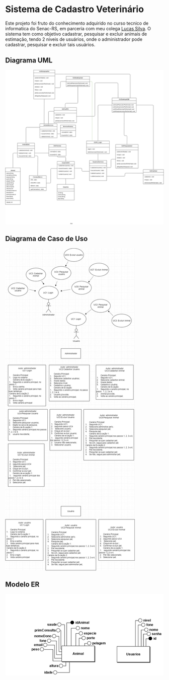 # Sistema de Cadastro Veterinário

Este projeto foi fruto do conhecimento adquirido no curso tecnico de informatica do Senac-RS, em parceria com meu colega [Lucas Silva](https://github.com/lucas-matheus-almeida-97). O sistema tem como objetivo cadastrar, pesquisar e excluir animais de estimação, tendo 2 niveis de usuários, onde o administrador pode cadastrar, pesquisar e excluir tais usuários.

## Diagrama UML

![Diagrama UML](https://github.com/CarlosHMoraesLenz/projetoModulo3DoTec/blob/master/Diagrama%20de%20classes.png)

## Diagrama de Caso de Uso

![Diagrama de Caso de Uso](https://github.com/CarlosHMoraesLenz/projetoModulo3DoTec/blob/master/Diagrama%20de%20caso%20de%20uso.jpg)

## Modelo ER

![Modelo ER](https://github.com/CarlosHMoraesLenz/projetoModulo3DoTec/blob/master/Entidade%20Relacionamento%20-%20vet.png)
